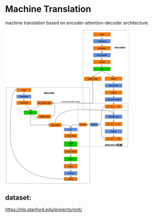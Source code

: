 # Machine Translation
machine translation based on encoder-attention-decoder architecture.

<img src="imgs/nlm.jpg" style='align:center; width:80%;'>

## dataset:
https://nlp.stanford.edu/projects/nmt/

